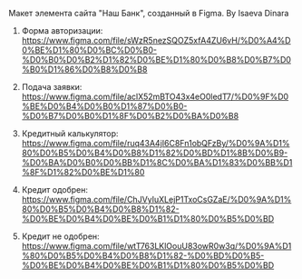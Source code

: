 Макет элемента сайта "Наш Банк", созданный в Figma. By Isaeva Dinara 

1. Форма авторизации: https://www.figma.com/file/sWzR5nezSQOZ5xfA4ZU6vH/%D0%A4%D0%BE%D1%80%D0%BC%D0%B0-%D0%B0%D0%B2%D1%82%D0%BE%D1%80%D0%B8%D0%B7%D0%B0%D1%86%D0%B8%D0%B8

2. Подача заявки: https://www.figma.com/file/aclX52mBTO43x4eO0ledT7/%D0%9F%D0%BE%D0%B4%D0%B0%D1%87%D0%B0-%D0%B7%D0%B0%D1%8F%D0%B2%D0%BA%D0%B8

3. Кредитный калькулятор: https://www.figma.com/file/ruq43A4jI6C8Fn1obQFzBy/%D0%9A%D1%80%D0%B5%D0%B4%D0%B8%D1%82%D0%BD%D1%8B%D0%B9-%D0%BA%D0%B0%D0%BB%D1%8C%D0%BA%D1%83%D0%BB%D1%8F%D1%82%D0%BE%D1%80

4. Кредит одобрен: https://www.figma.com/file/ChJVyIuXLejP1TxoCsGZaE/%D0%9A%D1%80%D0%B5%D0%B4%D0%B8%D1%82-%D0%BE%D0%B4%D0%BE%D0%B1%D1%80%D0%B5%D0%BD

5. Кредит не одобрен: https://www.figma.com/file/wtT763LKlOouU83owR0w3q/%D0%9A%D1%80%D0%B5%D0%B4%D0%B8%D1%82-%D0%BD%D0%B5-%D0%BE%D0%B4%D0%BE%D0%B1%D1%80%D0%B5%D0%BD
